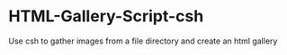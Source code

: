 
# HTML-Gallery-Script-csh

Use csh to gather images from a file directory and create an html gallery

